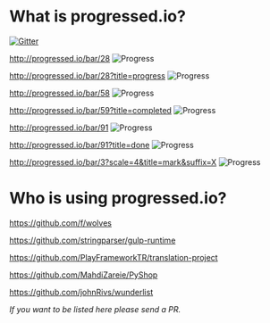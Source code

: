 # What is progressed.io?

[![Gitter](https://badges.gitter.im/Join%20Chat.svg)](https://gitter.im/fehmicansaglam/progressed.io?utm_source=badge&utm_medium=badge&utm_campaign=pr-badge&utm_content=badge)

http://progressed.io/bar/28
![Progress](http://progressed.io/bar/28)   

http://progressed.io/bar/28?title=progress
![Progress](http://progressed.io/bar/28?title=progress)   

http://progressed.io/bar/58
![Progress](http://progressed.io/bar/58)   

http://progressed.io/bar/59?title=completed
![Progress](http://progressed.io/bar/58?title=completed)  

http://progressed.io/bar/91
![Progress](http://progressed.io/bar/91)  

http://progressed.io/bar/91?title=done
![Progress](http://progressed.io/bar/91?title=done)   

http://progressed.io/bar/3?scale=4&title=mark&suffix=X
![Progress](http://progressed.io/bar/4?scale=5&title=mark&suffix=X)   

# Who is using progressed.io?

https://github.com/f/wolves

https://github.com/stringparser/gulp-runtime

https://github.com/PlayFrameworkTR/translation-project

https://github.com/MahdiZareie/PyShop

https://github.com/johnRivs/wunderlist

*If you want to be listed here please send a PR.*


